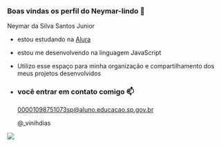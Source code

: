 ### Boas vindas os perfil do Neymar-lindo 💙

Neymar da Silva Santos Junior

- estou estudando na [Alura](https://www.alura.com.br)
- estou me desenvolvendo na linguagem JavaScript
- Utilizo esse espaço para minha organização e compartilhamento dos meus projetos desenvolvidos

- ### você entrar em contato comigo 📫

  00001098751073sp@aluno.educacao.sp.gov.br

  @_vinihdias

![](https://media1.tenor.com/m/ea3P9_CRVwIAAAAd/neymar-neymar-jr.gif)
